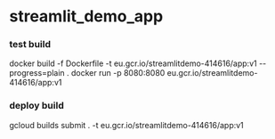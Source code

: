 # streamlit_demo_app

### test build
docker build -f Dockerfile -t eu.gcr.io/streamlitdemo-414616/app:v1 --progress=plain .
docker run -p 8080:8080 eu.gcr.io/streamlitdemo-414616/app:v1

### deploy build
gcloud builds submit . -t eu.gcr.io/streamlitdemo-414616/app:v1
